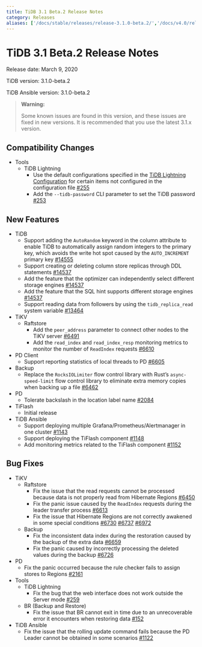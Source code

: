 ```yaml
---
title: TiDB 3.1 Beta.2 Release Notes
category: Releases
aliases: ['/docs/stable/releases/release-3.1.0-beta.2/','/docs/v4.0/releases/release-3.1.0-beta.2/','/docs/stable/releases/3.1.0-beta.2/']
---
```


# TiDB 3.1 Beta.2 Release Notes

Release date: March 9, 2020

TiDB version: 3.1.0-beta.2

TiDB Ansible version: 3.1.0-beta.2

> **Warning:**
>
> Some known issues are found in this version, and these issues are fixed in new versions. It is recommended that you use the latest 3.1.x version.

## Compatibility Changes

+ Tools
    - TiDB Lightning
        - Use the default configurations specified in the [TiDB Lightning Configuration](/tidb-lightning/tidb-lightning-configuration.md) for certain items not configured in the configuration file [#255](https://github.com/pingcap/tidb-lightning/pull/255)
        - Add the `--tidb-password` CLI parameter to set the TiDB password [#253](https://github.com/pingcap/tidb-lightning/pull/253)

## New Features

+ TiDB
    - Support adding the `AutoRandom` keyword in the column attribute to enable TiDB to automatically assign random integers to the primary key, which avoids the write hot spot caused by the `AUTO_INCREMENT` primary key [#14555](https://github.com/pingcap/tidb/pull/14555)
    - Support creating or deleting column store replicas through DDL statements [#14537](https://github.com/pingcap/tidb/pull/14537)
    - Add the feature that the optimizer can independently select different storage engines [#14537](https://github.com/pingcap/tidb/pull/14537)
    - Add the feature that the SQL hint supports different storage engines [#14537](https://github.com/pingcap/tidb/pull/14537)
    - Support reading data from followers by using the `tidb_replica_read` system variable [#13464](https://github.com/pingcap/tidb/pull/13464)
+ TiKV
    - Raftstore
        - Add the `peer_address` parameter to connect other nodes to the TiKV server [#6491](https://github.com/tikv/tikv/pull/6491)
        - Add the `read_index` and `read_index_resp` monitoring metrics to monitor the number of `ReadIndex` requests [#6610](https://github.com/tikv/tikv/pull/6610)
+ PD Client
    - Support reporting statistics of local threads to PD [#6605](https://github.com/tikv/tikv/pull/6605)
+ Backup
    - Replace the `RocksIOLimiter` flow control library with Rust’s `async-speed-limit` flow control library to eliminate extra memory copies when backing up a file [#6462](https://github.com/tikv/tikv/pull/6462)
+ PD
    - Tolerate backslash in the location label name [#2084](https://github.com/pingcap/pd/pull/2084)
+ TiFlash
    - Initial release
+ TiDB Ansible
    - Support deploying multiple Grafana/Prometheus/Alertmanager in one cluster [#1143](https://github.com/pingcap/tidb-ansible/pull/1143)
    - Support deploying the TiFlash component [#1148](https://github.com/pingcap/tidb-ansible/pull/1148)
    - Add monitoring metrics related to the TiFlash component [#1152](https://github.com/pingcap/tidb-ansible/pull/1152)

## Bug Fixes

+ TiKV
    - Raftstore
        - Fix the issue that the read requests cannot be processed because data is not properly read from Hibernate Regions [#6450](https://github.com/tikv/tikv/pull/6450)
        - Fix the panic issue caused by the `ReadIndex` requests during the leader transfer process [#6613](https://github.com/tikv/tikv/pull/6613)
        - Fix the issue that Hibernate Regions are not correctly awakened in some special conditions [#6730](https://github.com/tikv/tikv/pull/6730) [#6737](https://github.com/tikv/tikv/pull/6737) [#6972](https://github.com/tikv/tikv/pull/6972)
    - Backup
        - Fix the inconsistent data index during the restoration caused by the backup of the extra data [#6659](https://github.com/tikv/tikv/pull/6659)
        - Fix the panic caused by incorrectly processing the deleted values during the backup [#6726](https://github.com/tikv/tikv/pull/6726)
+ PD
    - Fix the panic occurred because the rule checker fails to assign stores to Regions [#2161](https://github.com/pingcap/pd/pull/2161)
+ Tools
    - TiDB Lightning
        - Fix the bug that the web interface does not work outside the Server mode [#259](https://github.com/pingcap/tidb-lightning/pull/259)
    - BR (Backup and Restore)
        - Fix the issue that BR cannot exit in time due to an unrecoverable error it encounters when restoring data [#152](https://github.com/pingcap/br/pull/152)
+ TiDB Ansible
    - Fix the issue that the rolling update command fails because the PD Leader cannot be obtained in some scenarios [#1122](https://github.com/pingcap/tidb-ansible/pull/1122)
